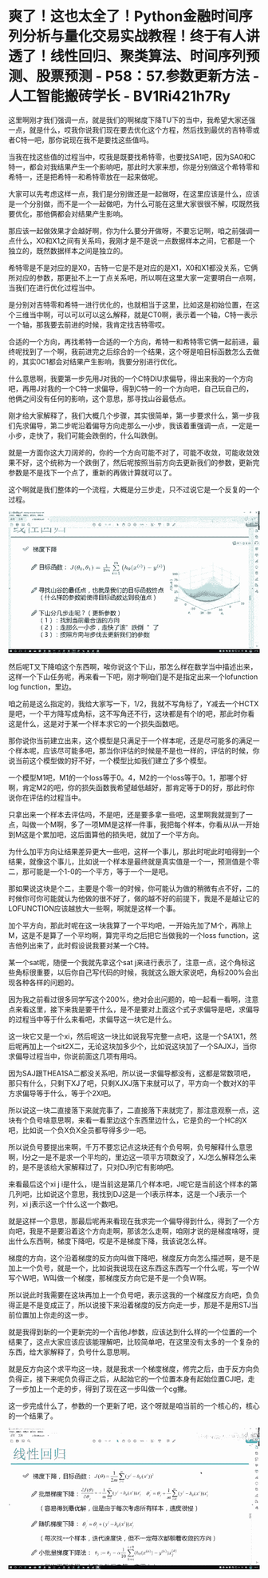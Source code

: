 # 爽了！这也太全了！Python金融时间序列分析与量化交易实战教程！终于有人讲透了！线性回归、聚类算法、时间序列预测、股票预测 - P58：57.参数更新方法 - 人工智能搬砖学长 - BV1Ri421h7Ry

这里啊刚才我们强调一点，就是我们的啊梯度下降TU下的当中，我希望大家还强一点，就是什么，哎我你说我们现在要去优化这个方程，然后找到最优的吉特零或者C特一吧，那你说现在我不是要找这些值吗。

当我在找这些值的过程当中，哎我是既要找希特零，也要找SA1吧，因为SA0和C特一，都会对我结果产生一个影响吧，那此时大家来想，你是分别做这个希特零和希特一，还是把希特一和希特零放在一起来做呢。

大家可以先考虑这样一点，我们是分别做还是一起做呀，在这里应该是什么，应该是一个分别做，而不是一个一起做吧，为什么可能在这里大家很很不解，哎既然我要优化，那他俩都会对结果产生影响。

那应该一起做效果才会越好啊，你为什么要分开做呀，不要忘记啊，咱之前强调一点什么，X0和X1之间有关系吗，我刚才是不是说一点数据样本之间，它都是一个独立的，既然数据样本之间是独立的。

希特零是不是对应的是X0，吉特一它是不是对应的是X1，X0和X1都没关系，它俩所对应的参数，那更扯不上一丁点关系吧，所以啊在这里大家一定要明白一点啊，当我们在进行优化过程当中。

是分别对吉特零和希特一进行优化的，也就相当于这里，比如这是初始位置，在这个三维当中啊，可以可以可以这么解释，就是CT0啊，表示着一个轴，C特一表示一个轴，那我要去前进的时候，我肯定找吉特零哎。

合适的一个方向，再找希特一合适的一个方向，希特一和希特零它俩一起前进，最终呢找到了一个啊，我前进完之后综合的一个结果，这个呀是咱目标函数怎么去做的，其实0C1都会对结果产生影响，我要分别进行优化。

什么意思啊，我要第一步先用J对我的一个C特DIU求偏导，得出来我的一个方向吧，再用J对我的一个C特一求偏导，得到C特一的一个方向吧，自己玩自己的，他俩之间没有任何的影响，这个意思，那寻找山谷最低点。

刚才给大家解释了，我们大概几个步骤，其实很简单，第一步要求什么，第一步我们先求偏导，第二步呢沿着偏导方向走那么一小步，我该着重强调一点，一定是一小步，走快了，我们可能会跌倒的，什么叫跌倒。

就是一方面你这大刀阔斧的，你的一个方向可能不对了，可能不收敛，可能收敛效果不好，这个统称为一个跌倒了，然后呢按照当前方向去更新我们的参数，更新完参数是不是找下一个点了，重新的再做计算就可以了。

这个啊就是我们整体的一个流程，大概是分三步走，只不过说它是一个反复的一个过程。

![](img/838754cdd8388d02013ae9842c995300_1.png)

然后呢T又下降咱这个东西啊，唉你说这个下山，那怎么样在数学当中描述出来，这样一个下山任务呢，再来看一下吧，刚才啊咱们是不是指定出来一个lofunction log function，里边。

咱之前是这么指定的，我给大家写一下，1/2，我就不写角标了，Y减去一个HCTX是吧，一个平方降写成角标，这不写角还不行，这块都是有个I的吧，那此时你看这是什么，这是对于某一个样本求它的一个损失函数吧。

那你说你当前建立出来，这个模型是只满足于一个样本呢，还是尽可能多的满足一个样本呢，应该尽可能多吧，那当你评估的时候是不是也一样的，评估的时候，你说当前这个模型做的好不好，一个模型比如我们建立了多个模型。

一个模型M1吧，M1的一个loss等于0。4，M2的一个loss等于0。1，那哪个好啊，肯定M2的吧，你的损失函数我希望越低越好，那肯定等于D的好，那此时你说你在评估的过程当中。

只拿出来一个样本去评估吗，不是吧，还是要多拿一些吧，这里啊我就提到了一点，叫做一个M啊，多了一项MM是这样一件事，我把每个样本，你看从I从一开始到M这是个累加吧，这后面算他的损失吧，就加了一个平方向。

为什么加平方向让结果差异更大一些吧，这样一个事儿，那此时呢此时咱得到一个结果，就像这个事儿，比如说一个样本是最终就是真实值是一个一，预测值是个零二，那可能是一个1-0的一个平方，等于一个一是吧。

那如果说这块是个二，主要是个零一的时候，你可能认为做的稍微有点不好，二的时候你可你可能就认为他做的很不好了，做的越不好的前提下，我是不是越让它的LOFUNCTION应该越放大一些啊，啊就是这样一个事。

加个平方向，那此时呢在这一块我算了一个平均吧，一开始先加了M个，再除上M，这是不是算了一个平均啊，算完平均之后把它当做我的一个loss function，这吉他列出来了，此时假设说我要对某一个C特。

某一个sat呢，随便一个我就先拿这个sat j来进行表示了，注意一点，这个角标这些角标很重要，以后你自己写代码的时候，我就这么跟大家说吧，角标200%会出现各种各样的问题的。

因为我之前看过很多同学写这个200%，绝对会出问题的，咱一起看一看啊，注意点来看这里，接下来我是要干什么，是不是要对上面这个式子求偏导是吧，求偏导的过程当中等于什么来看吧，求偏导这一块它是什么。

这一块它又是一个xi，然后呢这一块比如说我写完整一点吧，这是一个SA1X1，然后呢再加上一个sit2X二，无论这块加多少个，比如说这块加了一个SAJXJ，当你求偏导过程当中，你说前面这几项有用吗。

因为SAJ跟THEA1SA二都没关系吧，所以说一求偏导都没有，这都是常数项吧，那只有什么，只剩下XJ了吧，只剩XJXJ落下来就可以了，平方向一个数对X的平方求偏导等于什么，等于个2X吧。

所以说这一块二直接落下来就完事了，二直接落下来就完了，那注意观察一点，这块有个负号啥意思啊，来看一看里边这个东西里边什么，它是负的一个HC的X吧，比如说一个负X负X全员都导得多少一吧。

所以说负号要提出来啊，千万不要忘记点这块还有个负号啊，负号解释什么意思啊，I分之一是不是求一个平均的，里边这一项平方项数没了，XJ怎么解释怎么来的，是不是该给大家解释过了，只对DJ列它有影响吧。

来看最后这个xi j i是什么，I是当前这是第几个样本吧，J呢它是当前这个样本的第几列吧，比如说这个意思，我找到DJ这是一个I表示样本，这是一个J表示一个列，xi j表示这一个什么这一个数吧。

就是这样一个意思，那最后呢再来看现在我求完一个偏导得到什么，得到了一个方向吧，我是不是要沿着这个方向走啊，那该怎么走啊，咱刚才说的是梯度啥呀，提出什么东西啊，梯度下降吧，哎是不是梯度下降，我该说怎么样。

梯度的方向，这个沿着梯度的反方向叫做下降吧，梯度反方向怎么描述啊，是不是加上一个负号，就是一个，比如说我说现在这东西这东西写一个什么呢，写一个W写个W吧，W叫做一个梯度，那梯度反方向它是不是一个负W啊。

所以说此时我需要在这块再加上一个负号吧，表示这我的一个梯度反方向吧，负负得正是不是变成正了，所以说接下来沿着梯度的反方向走一步，那是不是用STJ当前位置加上你走的这一步。

就是我得到新的一个更新完的一个吉他J参数，应该达到什么样的一个位置的一个结果了，这点大家应该应该能理解吧，比较简单吧，在这里没有太多的一个复杂的东西，给大家解释了，负号什么意思啊。

就是反方向这个求平均这一块，就是我求一个梯度梯度，修完之后，由于反方向负负得正，接下来呢负负得正之后，从起始它的一个位置本身有起始位置CJ吧，走了一步加上一个走的步，得到了现在这一步叫做一个cg撇。

这一步完成什么了，参数的一个更新了吧，这个呀就是咱当前的一个核心的，核心的一个结果了。

![](img/838754cdd8388d02013ae9842c995300_3.png)